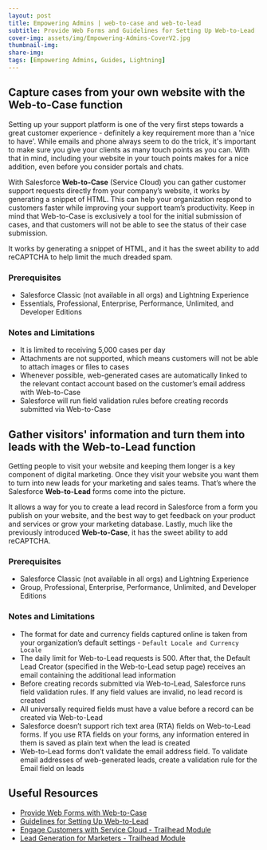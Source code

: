 ```yaml
---
layout: post
title: Empowering Admins | web-to-case and web-to-lead
subtitle: Provide Web Forms and Guidelines for Setting Up Web-to-Lead
cover-img: assets/img/Empowering-Admins-CoverV2.jpg
thumbnail-img: 
share-img: 
tags: [Empowering Admins, Guides, Lightning]
---
```


## Capture cases from your own website with the Web-to-Case function
Setting up your support platform is one of the very first steps towards a great customer experience - definitely a key requirement more than a 'nice to have'. While emails and phone always seem to do the trick, it's important to make sure you give your clients as many touch points as you can. With that in mind, including your website in your touch points makes for a nice addition, even before you consider portals and chats.

With Salesforce **Web-to-Case** (Service Cloud) you can gather customer support requests directly from your company’s website, it works by generating a snippet of HTML. This can help your organization respond to customers faster while improving your support team’s productivity. Keep in mind that Web-to-Case is exclusively a tool for the initial submission of cases, and that customers will not be able to see the status of their case submission.

It works by generating a snippet of HTML, and it has the sweet ability to add reCAPTCHA to help limit the much dreaded spam.

### Prerequisites
* Salesforce Classic (not available in all orgs) and Lightning Experience
* Essentials, Professional, Enterprise, Performance, Unlimited, and Developer Editions

### Notes and Limitations
* It is limited to receiving 5,000 cases per day
* Attachments are not supported, which means customers will not be able to attach images or files to cases
* Whenever possible, web-generated cases are automatically linked to the relevant contact account based on the customer’s email address with Web-to-Case
* Salesforce will run field validation rules before creating records submitted via Web-to-Case

## Gather visitors' information and turn them into leads with the Web-to-Lead function
Getting people to visit your website and keeping them longer is a key component of digital marketing. Once they visit your website you want them to turn into new leads for your marketing and sales teams. That’s where the Salesforce **Web-to-Lead** forms come into the picture.

It allows a way for you to create a lead record in Salesforce from a form you publish on your website, and the best way to get feedback on your product and services or grow your marketing database. Lastly, much like the previously introduced **Web-to-Case**, it has the sweet ability to add reCAPTCHA.

### Prerequisites
* Salesforce Classic (not available in all orgs) and Lightning Experience
* Group, Professional, Enterprise, Performance, Unlimited, and Developer Editions

### Notes and Limitations
* The format for date and currency fields captured online is taken from your organization’s default settings - `Default Locale and Currency Locale`
* The daily limit for Web-to-Lead requests is 500. After that, the Default Lead Creator (specified in the Web-to-Lead setup page) receives an email containing the additional lead information
* Before creating records submitted via Web-to-Lead, Salesforce runs field validation rules. If any field values are invalid, no lead record is created
* All universally required fields must have a value before a record can be created via Web-to-Lead
* Salesforce doesn’t support rich text area (RTA) fields on Web-to-Lead forms. If you use RTA fields on your forms, any information entered in them is saved as plain text when the lead is created
* Web-to-Lead forms don’t validate the email address field. To validate email addresses of web-generated leads, create a validation rule for the Email field on leads



## Useful Resources
* [Provide Web Forms with Web-to-Case](https://help.salesforce.com/articleView?id=sf.customize_casecapture.htm&type=5)
* [Guidelines for Setting Up Web-to-Lead](https://help.salesforce.com/articleView?id=sf.customize_leadpreparation.htm&type=5)
* [Engage Customers with Service Cloud - Trailhead Module](https://trailhead.salesforce.com/en/content/learn/modules/service_digital_engagement/service_digital_cloud)
* [Lead Generation for Marketers - Trailhead Module](https://trailhead.salesforce.com/en/content/learn/modules/lead-generation-for-marketers)
 
